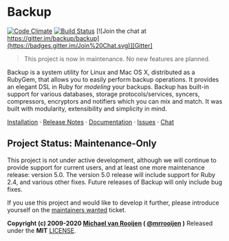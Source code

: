 Backup
======

[![Code Climate](https://codeclimate.com/github/backup/backup.svg)](https://codeclimate.com/github/backup/backup)
[![Build Status](https://travis-ci.org/backup/backup.svg?branch=master)](https://travis-ci.org/backup/backup)
[![Join the chat at https://gitter.im/backup/backup](https://badges.gitter.im/Join%20Chat.svg)][Gitter]

> This project is now in maintenance. No new features are planned.

Backup is a system utility for Linux and Mac OS X, distributed as a RubyGem, that allows you to easily perform backup
operations. It provides an elegant DSL in Ruby for _modeling_ your backups. Backup has built-in support for various
databases, storage protocols/services, syncers, compressors, encryptors and notifiers which you can mix and match. It
was built with modularity, extensibility and simplicity in mind.

[Installation][] &middot; [Release Notes][] &middot; [Documentation][] &middot; [Issues][] &middot;  [Chat][Gitter]

## Project Status: Maintenance-Only ##

This project is not under active development, although we will continue to provide support for current users, and at least one more maintenance release: version 5.0. The version 5.0 release will include support for Ruby 2.4, and various other fixes. Future releases of Backup will only include bug fixes.

If you use this project and would like to develop it further, please introduce yourself on the [maintainers wanted][Maintainers wanted] ticket.

**Copyright (c) 2009-2020 [Michael van Rooijen][] ( [@mrrooijen] )**
Released under the **MIT** [LICENSE](LICENSE).

[Installation]:  http://backup.github.io/backup/v4/installation
[Release Notes]: http://backup.github.io/backup/v4/release-notes
[Documentation]: http://backup.github.io/backup/v4
[Issues]: https://github.com/backup/backup/issues
[Gitter]: https://gitter.im/backup/backup?utm_source=badge&utm_medium=badge&utm_campaign=pr-badge&utm_content=badge
[Maintainers wanted]: https://github.com/backup/backup/issues/803
[Michael van Rooijen]: http://github.com/mrrooijen
[@mrrooijen]: http://twitter.com/mrrooijen
